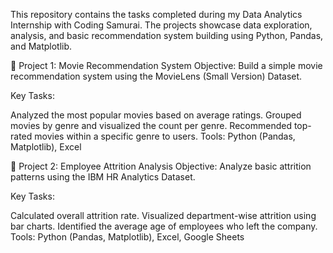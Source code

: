 This repository contains the tasks completed during my Data Analytics Internship with Coding Samurai. The projects showcase data exploration, analysis, and basic recommendation system building using Python, Pandas, and Matplotlib.

🔸 Project 1: Movie Recommendation System
Objective:
Build a simple movie recommendation system using the MovieLens (Small Version) Dataset.

Key Tasks:

Analyzed the most popular movies based on average ratings.
Grouped movies by genre and visualized the count per genre.
Recommended top-rated movies within a specific genre to users.
Tools:
Python (Pandas, Matplotlib), Excel

🔸 Project 2: Employee Attrition Analysis
Objective:
Analyze basic attrition patterns using the IBM HR Analytics Dataset.

Key Tasks:

Calculated overall attrition rate.
Visualized department-wise attrition using bar charts.
Identified the average age of employees who left the company.
Tools:
Python (Pandas, Matplotlib), Excel, Google Sheets

